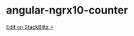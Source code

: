 # angular-ngrx10-counter

[Edit on StackBlitz ⚡️](https://stackblitz.com/edit/angular-ngrx10-counter)